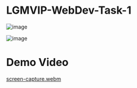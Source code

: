 # LGMVIP-WebDev-Task-1

![image](https://user-images.githubusercontent.com/83400697/202429127-6a5004c8-e1cf-4afe-a2e4-01273b91fa36.png)

![image](https://user-images.githubusercontent.com/83400697/202429157-a953dc00-f32d-4312-862a-1902a628b6ba.png)

# Demo Video

[screen-capture.webm](https://user-images.githubusercontent.com/83400697/202429469-378bbaa4-6a4c-4605-9098-858285165b54.webm)
